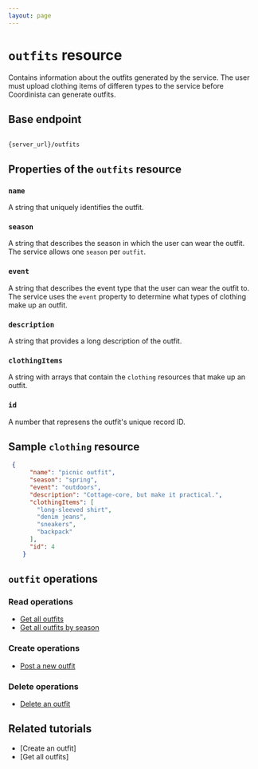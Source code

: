 ```yaml
---
layout: page
---
```


# `outfits` resource

Contains information about the outfits generated by the service. The user must upload clothing items of differen types to the service before Coordinista can generate outfits.

## Base endpoint

```shell

{server_url}/outfits
```

## Properties of the `outfits` resource

### `name`

A string that uniquely identifies the outfit.

### `season`

A string that describes the season in which the user can wear the outfit. The service allows one `season` per `outfit`.

### `event`

A string that describes the event type that the user can wear the outfit to. The service uses the `event` property to determine what types of clothing make up an outfit.

### `description`

A string that provides a long description of the outfit.

### `clothingItems`

A string with arrays that contain the `clothing` resources that make up an outfit.

### `id`

A number that represens the outfit's unique record ID.

## Sample `clothing` resource

``` json
 {
      "name": "picnic outfit",
      "season": "spring",
      "event": "outdoors",
      "description": "Cottage-core, but make it practical.",
      "clothingItems": [
        "long-sleeved shirt",
        "denim jeans",
        "sneakers",
        "backpack"
      ],
      "id": 4
    }
```

## `outfit` operations

### Read operations

* [Get all outfits](outfits-get-all-outfits.md)
* [Get all outfits by season](outfits-get-all-outfits-by-season.md)

### Create operations

* [Post a new outfit](outfits-post-a-new-outfit.md)

### Delete operations

* [Delete an outfit](outfits-delete-an-outfit.md)

## Related tutorials

* [Create an outfit]
* [Get all outfits]
